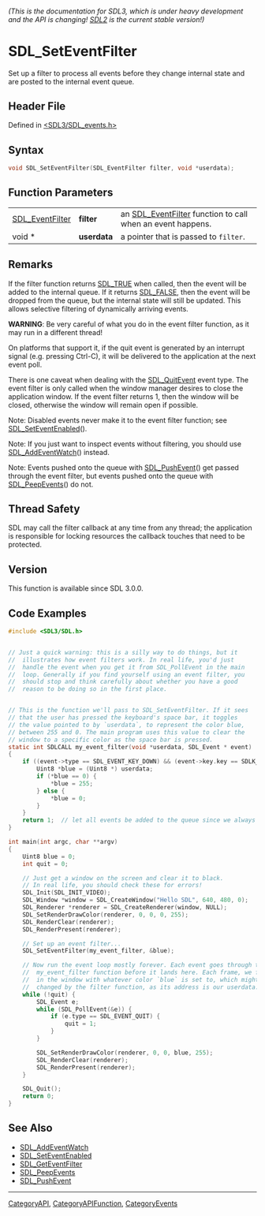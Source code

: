 ###### (This is the documentation for SDL3, which is under heavy development and the API is changing! [SDL2](https://wiki.libsdl.org/SDL2/) is the current stable version!)
# SDL_SetEventFilter

Set up a filter to process all events before they change internal state and are posted to the internal event queue.

## Header File

Defined in [<SDL3/SDL_events.h>](https://github.com/libsdl-org/SDL/blob/main/include/SDL3/SDL_events.h)

## Syntax

```c
void SDL_SetEventFilter(SDL_EventFilter filter, void *userdata);
```

## Function Parameters

|                                    |              |                                                                               |
| ---------------------------------- | ------------ | ----------------------------------------------------------------------------- |
| [SDL_EventFilter](SDL_EventFilter) | **filter**   | an [SDL_EventFilter](SDL_EventFilter) function to call when an event happens. |
| void *                             | **userdata** | a pointer that is passed to `filter`.                                         |

## Remarks

If the filter function returns [SDL_TRUE](SDL_TRUE) when called, then the
event will be added to the internal queue. If it returns
[SDL_FALSE](SDL_FALSE), then the event will be dropped from the queue, but
the internal state will still be updated. This allows selective filtering
of dynamically arriving events.

**WARNING**: Be very careful of what you do in the event filter function,
as it may run in a different thread!

On platforms that support it, if the quit event is generated by an
interrupt signal (e.g. pressing Ctrl-C), it will be delivered to the
application at the next event poll.

There is one caveat when dealing with the [SDL_QuitEvent](SDL_QuitEvent)
event type. The event filter is only called when the window manager desires
to close the application window. If the event filter returns 1, then the
window will be closed, otherwise the window will remain open if possible.

Note: Disabled events never make it to the event filter function; see
[SDL_SetEventEnabled](SDL_SetEventEnabled)().

Note: If you just want to inspect events without filtering, you should use
[SDL_AddEventWatch](SDL_AddEventWatch)() instead.

Note: Events pushed onto the queue with [SDL_PushEvent](SDL_PushEvent)()
get passed through the event filter, but events pushed onto the queue with
[SDL_PeepEvents](SDL_PeepEvents)() do not.

## Thread Safety

SDL may call the filter callback at any time from any thread; the
application is responsible for locking resources the callback touches that
need to be protected.

## Version

This function is available since SDL 3.0.0.

## Code Examples

```c
#include <SDL3/SDL.h>


// Just a quick warning: this is a silly way to do things, but it
//  illustrates how event filters work. In real life, you'd just
//  handle the event when you get it from SDL_PollEvent in the main
//  loop. Generally if you find yourself using an event filter, you
//  should stop and think carefully about whether you have a good
//  reason to be doing so in the first place.


// This is the function we'll pass to SDL_SetEventFilter. If it sees
// that the user has pressed the keyboard's space bar, it toggles
// the value pointed to by `userdata`, to represent the color blue,
// between 255 and 0. The main program uses this value to clear the
// window to a specific color as the space bar is pressed.
static int SDLCALL my_event_filter(void *userdata, SDL_Event * event)
{
    if ((event->type == SDL_EVENT_KEY_DOWN) && (event->key.key == SDLK_SPACE)) {
        Uint8 *blue = (Uint8 *) userdata;
        if (*blue == 0) {
            *blue = 255;
        } else {
            *blue = 0;
        }
    }
    return 1;  // let all events be added to the queue since we always return 1.
}

int main(int argc, char **argv)
{
    Uint8 blue = 0;
    int quit = 0;

    // Just get a window on the screen and clear it to black.
    // In real life, you should check these for errors!
    SDL_Init(SDL_INIT_VIDEO);
    SDL_Window *window = SDL_CreateWindow("Hello SDL", 640, 480, 0);
    SDL_Renderer *renderer = SDL_CreateRenderer(window, NULL);
    SDL_SetRenderDrawColor(renderer, 0, 0, 0, 255);
    SDL_RenderClear(renderer);
    SDL_RenderPresent(renderer);

    // Set up an event filter...
    SDL_SetEventFilter(my_event_filter, &blue);

    // Now run the event loop mostly forever. Each event goes through the
    //  my_event_filter function before it lands here. Each frame, we fill
    //  in the window with whatever color `blue` is set to, which might be
    //  changed by the filter function, as its address is our userdata.
    while (!quit) {
        SDL_Event e;
        while (SDL_PollEvent(&e)) {
            if (e.type == SDL_EVENT_QUIT) {
                quit = 1;
            }
        }

        SDL_SetRenderDrawColor(renderer, 0, 0, blue, 255);
        SDL_RenderClear(renderer);
        SDL_RenderPresent(renderer);
    }

    SDL_Quit();
    return 0;
}
```

## See Also

- [SDL_AddEventWatch](SDL_AddEventWatch)
- [SDL_SetEventEnabled](SDL_SetEventEnabled)
- [SDL_GetEventFilter](SDL_GetEventFilter)
- [SDL_PeepEvents](SDL_PeepEvents)
- [SDL_PushEvent](SDL_PushEvent)

----
[CategoryAPI](CategoryAPI), [CategoryAPIFunction](CategoryAPIFunction), [CategoryEvents](CategoryEvents)


